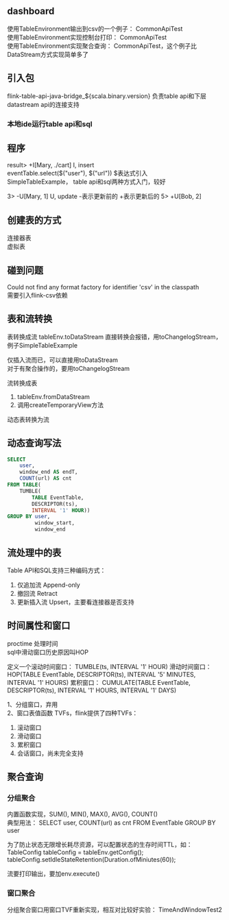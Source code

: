## dashboard

使用TableEnvironment输出到csv的一个例子：  CommonApiTest  
使用TableEnvironment实现控制台打印： CommonApiTest  
使用TableEnvironment实现聚合查询： CommonApiTest，这个例子比DataStream方式实现简单多了  

## 引入包

flink-table-api-java-bridge_${scala.binary.version}  负责table api和下层datastream api的连接支持  

### 本地ide运行table api和sql

## 程序

result> +I[Mary, ./cart]   I, insert  
eventTable.select($("user"), $("url"))  $表达式引入  
SimpleTableExample， table api和sql两种方式入门，较好  

3> -U[Mary, 1]  U, update -表示更新前的 +表示更新后的
5> +U[Bob, 2]

## 创建表的方式

连接器表  
虚拟表

## 碰到问题

Could not find any format factory for identifier 'csv' in the classpath  
需要引入flink-csv依赖  

## 表和流转换

表转换成流   tableEnv.toDataStream
直接转换会报错，用toChangelogStream，例子SimpleTableExample  

仅插入流而已，可以直接用toDataStream  
对于有聚合操作的，要用toChangelogStream  

流转换成表  
  1. tableEnv.fromDataStream  
  2. 调用createTemporaryView方法  

动态表转换为流

## 动态查询写法

```sql
SELECT 
    user,
    window_end AS endT,
    COUNT(url) AS cnt
FROM TABLE(
    TUMBLE(
        TABLE EventTable,
        DESCRIPTOR(ts), 
        INTERVAL '1' HOUR))
GROUP BY user,
         window_start,
         window_end
```

## 流处理中的表

Table API和SQL支持三种编码方式：  
  1. 仅追加流 Append-only
  2. 撤回流 Retract
  3. 更新插入流 Upsert，主要看连接器是否支持  

## 时间属性和窗口

proctime 处理时间  
sql中滑动窗口历史原因叫HOP  

定义一个滚动时间窗口： TUMBLE(ts, INTERVAL '1' HOUR)
滑动时间窗口： HOP(TABLE EventTable, DESCRIPTOR(ts), INTERVAL '5' MINUTES, INTERVAL '1' HOURS)
累积窗口： CUMULATE(TABLE EventTable, DESCRIPTOR(ts), INTERVAL '1' HOURS, INTERVAL '1' DAYS)

1、分组窗口，弃用  
2、窗口表值函数 TVFs，flink提供了四种TVFs：
  1. 滚动窗口
  2. 滑动窗口
  3. 累积窗口
  4. 会话窗口，尚未完全支持

## 聚合查询

### 分组聚合

内置函数实现，SUM(), MIN(), MAX(), AVG(), COUNT()  
典型用法： SELECT user, COUNT(url) as cnt FROM EventTable GROUP BY user

为了防止状态无限增长耗尽资源，可以配置状态的生存时间TTL，如：
TableConfig tableConfig = tableEnv.getConfig();
tableConfig.setIdleStateRetention(Duration.ofMiniutes(60));

流要打印输出，要加env.execute()  

### 窗口聚合

分组聚合窗口用窗口TVF重新实现，相互对比较好实验： TimeAndWindowTest2  
